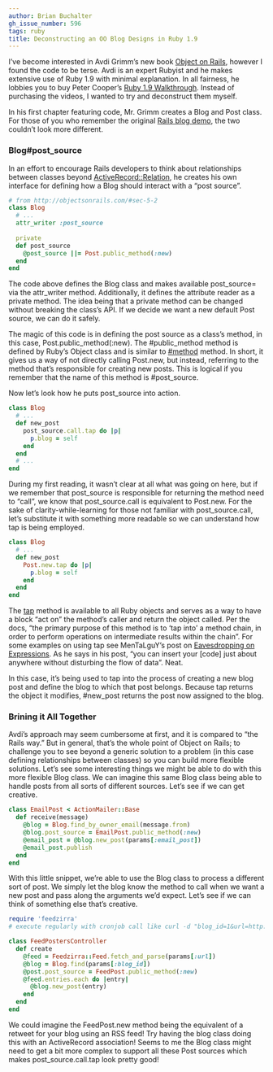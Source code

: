 ```yaml
---
author: Brian Buchalter
gh_issue_number: 596
tags: ruby
title: Deconstructing an OO Blog Designs in Ruby 1.9
---
```




I’ve become interested in Avdi Grimm’s new book [Object on Rails](http://objectsonrails.com), however I found the code to be terse. Avdi is an expert Rubyist and he makes extensive use of Ruby 1.9 with minimal explanation. In all fairness, he lobbies you to buy Peter Cooper’s [Ruby 1.9 Walkthrough](https://web.archive.org/web/20120415074700/http://www.rubyinside.com/19walkthrough/). Instead of purchasing the videos, I wanted to try and deconstruct them myself.

In his first chapter featuring code, Mr. Grimm creates a Blog and Post class. For those of you who remember the original [Rails blog demo](https://www.youtube.com/watch?v=Gzj723LkRJY), the two couldn’t look more different. 

### Blog#post_source

In an effort to encourage Rails developers to think about relationships between classes beyond [ActiveRecord::Relation](http://api.rubyonrails.org/classes/ActiveRecord/Relation.html), he creates his own interface for defining how a Blog should interact with a “post source”.

```ruby
# from http://objectsonrails.com/#sec-5-2
class Blog
  # ...
  attr_writer :post_source
  
  private
  def post_source
    @post_source ||= Post.public_method(:new)
  end
end
```

The code above defines the Blog class and makes available post_source= via the attr_writer method. Additionally, it defines the attribute reader as a private method. The idea being that a private method can be changed without breaking the class’s API. If we decide we want a new default Post source, we can do it safely.

The magic of this code is in defining the post source as a class’s method, in this case, Post.public_method(:new). The #public_method method is defined by Ruby’s Object class and is similar to [#method](https://ruby-doc.org/core-1.9.3/Object.html#method-i-method) method. In short, it gives us a way of not directly calling Post.new, but instead, referring to the method that’s responsible for creating new posts. This is logical if you remember that the name of this method is #post_source.

Now let’s look how he puts post_source into action.

```ruby
class Blog
  # ...
  def new_post
    post_source.call.tap do |p|
      p.blog = self
    end
  end
  # ...
end
```

During my first reading, it wasn’t clear at all what was going on here, but if we remember that post_source is responsible for returning the method need to “call”, we know that post_source.call is equivalent to Post.new. For the sake of clarity-while-learning for those not familiar with post_source.call, let’s substitute it with something more readable so we can understand how tap is being employed.

```ruby
class Blog
  # ...
  def new_post
    Post.new.tap do |p|
      p.blog = self
    end
  end
end
```

The [tap](https://ruby-doc.org/core-1.9.3/Object.html#method-i-tap) method is available to all Ruby objects and serves as a way to have a block “act on” the method’s caller and return the object called. Per the docs, “the primary purpose of this method is to ‘tap into’ a method chain, in order to perform operations on intermediate results within the chain”. For some examples on using tap see MenTaLguY’s post on [Eavesdropping on Expressions](https://web.archive.org/web/20120430225959/http://moonbase.rydia.net/mental/blog/programming/eavesdropping-on-expressions). As he says in his post, “you can insert your [code] just about anywhere without disturbing the flow of data”. Neat.

In this case, it’s being used to tap into the process of creating a new blog post and define the blog to which that post belongs. Because tap returns the object it modifies, #new_post returns the post now assigned to the blog.

### Brining it All Together

Avdi’s approach may seem cumbersome at first, and it is compared to “the Rails way.” But in general, that’s the whole point of Object on Rails; to challenge you to see beyond a generic solution to a problem (in this case defining relationships between classes) so you can build more flexible solutions. Let’s see some interesting things we might be able to do with this more flexible Blog class. We can imagine this same Blog class being able to handle posts from all sorts of different sources. Let’s see if we can get creative.

```ruby
class EmailPost < ActionMailer::Base
  def receive(message)
    @blog = Blog.find_by_owner_email(message.from)
    @blog.post_source = EmailPost.public_method(:new)
    @email_post = @blog.new_post(params[:email_post])
    @email_post.publish
  end
end
```

With this little snippet, we’re able to use the Blog class to process a different sort of post. We simply let the blog know the method to call when we want a new post and pass along the arguments we’d expect. Let’s see if we can think of something else that’s creative.

```ruby
require 'feedzirra'
# execute regularly with cronjob call like curl -d "blog_id=1&url=http://somefeed.com" http://myblog.com/feed_poster"

class FeedPostersController
  def create
    @feed = Feedzirra::Feed.fetch_and_parse(params[:url])
    @blog = Blog.find(params[:blog_id])
    @post.post_source = FeedPost.public_method(:new)
    @feed.entries.each do |entry|
      @blog.new_post(entry)
    end
  end
end
```

We could imagine the FeedPost.new method being the equivalent of a retweet for your blog using an RSS feed! Try having the blog class doing this with an ActiveRecord association! Seems to me the Blog class might need to get a bit more complex to support all these Post sources which makes post_source.call.tap look pretty good!


